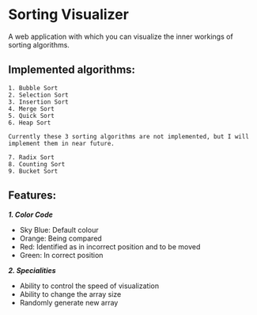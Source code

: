 # Sorting Visualizer

A web application with which you can visualize the inner workings of sorting algorithms.

## Implemented algorithms:

    1. Bubble Sort
    2. Selection Sort
    3. Insertion Sort
    4. Merge Sort
    5. Quick Sort
    6. Heap Sort

    Currently these 3 sorting algorithms are not implemented, but I will implement them in near future.

    7. Radix Sort
    8. Counting Sort
    9. Bucket Sort

## Features:

**_1. Color Code_**

-   Sky Blue: Default colour
-   Orange: Being compared
-   Red: Identified as in incorrect position and to be moved
-   Green: In correct position

**_2. Specialities_**

-   Ability to control the speed of visualization
-   Ability to change the array size
-   Randomly generate new array
